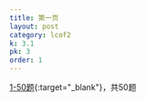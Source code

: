 ```yaml
---
title: 第一页
layout: post
category: lcof2
k: 3.1
pk: 3
order: 1
---
```


[1-50题](https://leetcode-cn.com/problemset/all/?listId=e8X3pBZi&page=1){:target="_blank"}，共50题